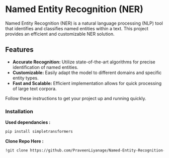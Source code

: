 # Named Entity Recognition (NER)

Named Entity Recognition (NER) is a natural language processing (NLP) tool that identifies and classifies named entities within a text. This project provides an efficient and customizable NER solution.

## Features

- **Accurate Recognition:** Utilize state-of-the-art algorithms for precise identification of named entities.
- **Customizable:** Easily adapt the model to different domains and specific entity types.
- **Fast and Scalable:** Efficient implementation allows for quick processing of large text corpora.

Follow these instructions to get your project up and running quickly.

### Installation

**Used dependancies :**
```bash
pip install simpletransformers
```

**Clone Repo Here :**
```bash
!git clone https://github.com/PraveenLiyanage/Named-Entity-Recognition-NER.git
```

